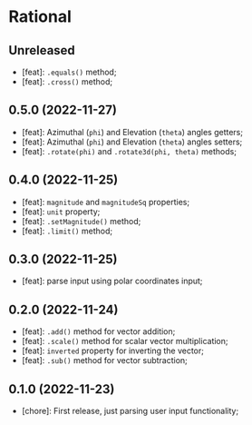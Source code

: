 # Rational

## Unreleased

- [feat]: `.equals()` method;
- [feat]: `.cross()` method;

## 0.5.0 (2022-11-27)

- [feat]: Azimuthal (`phi`) and Elevation (`theta`) angles getters;
- [feat]: Azimuthal (`phi`) and Elevation (`theta`) angles setters;
- [feat]: `.rotate(phi)` and `.rotate3d(phi, theta)` methods;

## 0.4.0 (2022-11-25)

- [feat]: `magnitude` and `magnitudeSq` properties;
- [feat]: `unit` property;
- [feat]: `.setMagnitude()` method;
- [feat]: `.limit()` method;

## 0.3.0 (2022-11-25)

- [feat]: parse input using polar coordinates input;

## 0.2.0 (2022-11-24)

- [feat]: `.add()` method for vector addition;
- [feat]: `.scale()` method for scalar vector multiplication;
- [feat]: `inverted` property for inverting the vector;
- [feat]: `.sub()` method for vector subtraction;

## 0.1.0 (2022-11-23)

- [chore]: First release, just parsing user input functionality;

